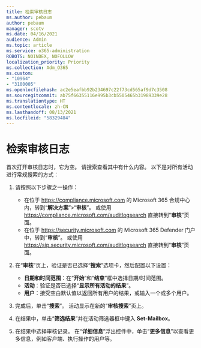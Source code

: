 ```yaml
---
title: 检索审核日志
ms.author: pebaum
author: pebaum
manager: scotv
ms.date: 04/16/2021
audience: Admin
ms.topic: article
ms.service: o365-administration
ROBOTS: NOINDEX, NOFOLLOW
localization_priority: Priority
ms.collection: Adm_O365
ms.custom:
- "10964"
- "3100005"
ms.openlocfilehash: ac2e5eafbb92b234697c22f73cd565af9d7c3508
ms.sourcegitcommit: ab75f66355116e995b3cb5505465b31989339e28
ms.translationtype: HT
ms.contentlocale: zh-CN
ms.lasthandoff: 08/13/2021
ms.locfileid: "58329484"
---
```

# <a name="retrieve-the-audit-logs"></a>检索审核日志

首次打开审核日志时，它为空。 请搜索查看其中有什么内容。 以下是对所有活动进行常规搜索的方式：

1. 请按照以下步骤之一操作：
   - 在位于 <https://compliance.microsoft.com> 的 Microsoft 365 合规中心内，转到“**解决方案**”\>“**审核**”。 或使用 <https://compliance.microsoft.com/auditlogsearch> 直接转到“**审核**”页面。
   - 在位于 <https://security.microsoft.com> 的 Microsoft 365 Defender 门户中，转到“**审核**”。 或使用 <https://sip.security.microsoft.com/auditlogsearch> 直接转到“**审核**”页面。

2. 在“**审核**”页上，验证是否已选择“**搜索**”选项卡，然后配置以下设置：
   - **日期和时间范围**：在“**开始**”和“**结束**”框中选择日期/时间范围。
   - **活动**：验证是否已选择“**显示所有活动的结果**”。
   - **用户**：接受空白默认值以返回所有用户的结果，或输入一个或多个用户。

3. 完成后，单击“**搜索**”。 活动显示在新的“**审核搜索**”页上。

4. 在结果中，单击“**筛选结果**”并在活动筛选器框中键入 **Set-Mailbox**。

5. 在结果中选择审核记录。 在“**详细信息**”浮出控件中，单击“**更多信息**”以查看更多信息，例如客户端、执行操作的用户等。
